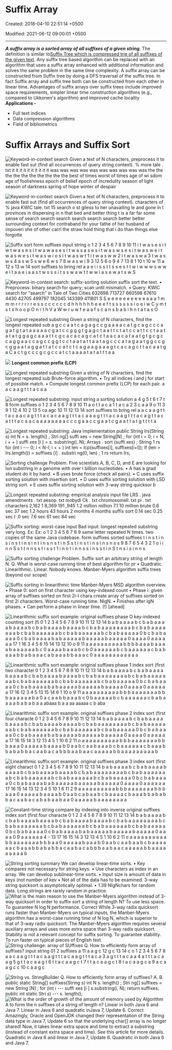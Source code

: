 # Suffix Array

Created: 2018-04-10 22:51:14 +0500

Modified: 2021-06-12 09:00:01 +0500

---

***A suffix array is a sorted array of all suffixes of a given string***. The definition is similar to[Suffix Tree which is compressed trie of all suffixes of the given text](https://www.geeksforgeeks.org/pattern-searching-set-8-suffix-tree-introduction/). Any suffix tree based algorithm can be replaced with an algorithm that uses a suffix array enhanced with additional information and solves the same problem in the same time complexity.
A suffix array can be constructed from Suffix tree by doing a DFS traversal of the suffix tree. In fact Suffix array and suffix tree both can be constructed from each other in linear time.
Advantages of suffix arrays over suffix trees include improved space requirements, simpler linear time construction algorithms (e.g., compared to Ukkonen's algorithm) and improved cache locality
**Applications -**
-   Full text indices
-   Data compression algorithms
-   Field of bibliometrics
# Suffix Arrays and Suffix Sort

![Keyword-in-context search Given a text of N characters, preprocess it to enable fast sut (find all occurrences of query string context). % more tale . txt it it it it it it it it it it was was was was was was was was was was the the the the the the the the the the best of times worst of times age of wi sdom age of foolishness epoch of belief epoch of incredulity season of light season of darkness spring of hope winter of despair ](media/Suffix-Array-image1.png)

![Keyword-in-context search Given a text of N characters, preprocess it to enable fast sut (find all occurrences of query string context). characters of % java KWIC tale. txt 15 search o st giless to her unavailing le and gone in t provinces in dispersing in n that bed and better thing t is a far far some sense of search search search search search search better better surrounding context for contraband for your fathe of her husband of impoveri she of other carri the straw hold thing that i do than things else forgotte ](media/Suffix-Array-image2.png)

![Suffix sort form suffixes input string o 1 2 3 4 5 6 7 8 9 10 11 i t w a s e s i t w t w a s e s i t w a w a s e s i t w a s a s e s i t w a s w s e s i t w a s w e i t w a s w e s i t w a s w i o s i t w a s w t 1 i t w a s w w 2 i t w a s w a 3 t w a s w s 4 a s w 5 s w e 6 w s 7 8 w a s w i 9 3 12 5 6 o 9 4 7 13 8 1 10 t 10 w 11 a 12 s 13 w 14 sort suffixes to bring rel a a e i i s s t t s s e s t t w i w w w s w w e i t a a e i a a s t w s s s i t s s w a w t t w w i a s e w a t s w S ](media/Suffix-Array-image3.png)

![Keyword-in-context search: suffix-sorting solution suffix sort the text. • Preprocess: binary search for query; scan until mismatch. • Query: KWIC search for "search" in Tale of Two Cities 632698 713727 660598 67610 4430 42705 499797 182045 143399 411801 S S e e e e e e e e e e a a a 1 m m m r r r r r r e s s c c c c c c d h h h h h h e e e f t s s s s s s i o e i w C y m t s t s h o o p O n r t h V a W w r u w f e a a f s c a n s b a b i h n t a t a s O ](media/Suffix-Array-image4.png)

![Longest repeated substring Given a string of N characters, find the longest repeated sub a g c c a a t c a g a g c c g a a a a c a t g c a g c c c a g a t g t a t a a a a a c g a t c c g g g t g a g c t a a t t c t a t c c a t t c c t a a t a t a t g g a g c a a a t t c g c a c a c a g c a t c t a a c a c a t a a t g t g c g c c a g g a a c c a g c c g g t c c t a a t a t t a a t a g c c c a t a g a a t g g c c g c g g a a t a g g a t t a t c c a t c t c a g a a g a a a g t c a c a g c t t a c a a t g a C a c t g c c c g c g c c a t c t a a a a t a t a t t t a a ](media/Suffix-Array-image5.png)

![](media/Suffix-Array-image6.png)
**Longest common prefix (LCP)**

![Longest repeated substring Given a string of N characters, find the longest repeated sub Brute-force algorithm. • Try all indices i and j for start of possible match. • Compute longest common prefix (LCP) for each pair. a a c a a g t t t a c a a ](media/Suffix-Array-image7.png)

![Longest repeated substring: input string a sorting solution a 4 g 5 t 6 t 7 t 8 form suffixes o 1 2 3 4 5 6 7 8 9 10 11 a o t t a c a 1 t a c a 2 3 c a a 9 o 11 3 9 1 12 4 10 2 13 5 ca agc 10 11 12 13 14 sort suffixes to bring rel a a c a a g t t t a c a a c a g t t t a c a c a a g t t t a c a a a g t t t a c a a g t t t a c a g t t a c a t t t a c a a c a a a a a a a a c c c g a a c c g a a t c g a a t t a t g t t t t a ](media/Suffix-Array-image8.png)

![Longest repeated substring: Java implementation public String Irs(String s) int N = s. length() ; Stri ng[] suffi xes = new String[N] ; for (int i = 0; i < N; i + + ) suffi xes [i ] = s. substring(i, N); Arrays . sort (suffi xes) ; String 1 rs for (int i --- 0; i < N-l; i + + ) int len = lcp(suffixes[i], suffixes[i+l]); if (len > Irs.length()) = suffixes [i] . substri ng(0, len) ; 1 rs return Irs; ](media/Suffix-Array-image9.png)

![Sorting challenge Problem. Five scientists A, B, C, D, and E are looking for Ion substring in a genome with over I billion nucleotides. • A has a grad student do it by hand. • B uses brute force (check all pairs). • C uses suffix sorting solution with insertion sort. • D uses suffix sorting solution with LSD string sort. • E uses suffix sorting solution with 3-way string quicksor b ](media/Suffix-Array-image10.png)

![Longest repeated substring: empirical analysis input file LRS . java amendments . txt aesop. txt mobydi Ck . txt chromosomell. txt pi . txt characters 2,162 1 8,369 191 ,945 1.2 million million 7.1 10 million brute 0.6 sec 37 sec 1.2 hours 43 hours 2 months 4 months suffix sort 0.14 sec 0.25 sec I .0 sec 7.6 sec 61 sec 84 sec ](media/Suffix-Array-image11.png)

![Suffix sorting: worst-case input Bad input: longest repeated substring very long. Ex: Ex: o 1 2 3 4 5 6 7 8 9 same letter repeated N times. two copies of the same Java codebase. form suffixes sorted suffixes t i n s t i n s i n s t i n s i n t i n s n s t i n S s t i n s t i n s i n s n s s 9 8 7 6 5 4 3 2 1 o i i n n S s t t n n s s t i s s t 1 i n n t i n n s s i n s s t i n S t n s i s i n n s ](media/Suffix-Array-image12.png)

![Suffix sorting challenge Problem. Suffix sort an arbitrary string of length N. Q. What is worst-case running time of best algorithm for pr • Quadratic. Linearithmic. Linear. Nobody knows. Manber-Myers algorithm suffix trees (beyond our scope) ](media/Suffix-Array-image13.png)

![Suffix sorting in linearithmic time Manber-Myers MSD algorithm overview. • Phase 0: sort on first character using key-indexed count • Phase i: given array of suffixes sorted on first 2i-l chara create array of suffixes sorted on first 2i characters. Worst-case running time. NIgN. • Finishes after lgN phases. • Can perform a phase in linear time. (!) [ahead] ](media/Suffix-Array-image14.png)

![Linearithmic suffix sort example: original suffixes phase O key-indexed counting sort (fi 0 1 2 3 4 5 6 7 8 9 10 11 12 13 14 b a b a a a a b c b a b a a a a b a a a a b c b a b a a a a b a a a a b c b a b a a a a a a a a b c b a b a a a a a a a b c b a b a a a a a a b c b a b a a a a a a b c b a b a a a a a 0 b c b a b a a a a 0 c b a b a a a a b a b a a a a a b a a a a a b a a a a a 0 a a a a 0 a a a a a a 17 1 16 3 4 5 6 15 14 13 12 10 o 9 11 a a a a a a a a a a b b b b a a a b a a a a b a a a a a a b c 0 a a a a b a a a b c b 0 a a a a a a b c b a a a a a a c b a b a a a b b a b a a a c a b a a a b b a a a c 0 a a a a a a a a a a a a ](media/Suffix-Array-image15.png)

![Linearithmic suffix sort example: original suffixes phase 1 index sort (first two charactel 0 1 2 3 4 5 6 7 8 9 10 11 12 13 14 b a b a a a a b c b a b a a a a b a a a a b c b a b a a a a b a a a a b c b a b a a a a a a a a b c b a b a a a a a a a b c b a b a a a a a a b c b a b a a a a a a b c b a b a a a a a 0 b c b a b a a a a 0 c b a b a a a a b a b a a a a a b a a a a a b a a a a a 0 a a a a 0 a a a a a a 17 16 12 3 4 5 13 15 14 6 1 10 o 9 11 a a a a a a a a a a b b b a a a a a a a b b b a a a a a a b a 0 a c a a b b a a a b c 0 b a a a a a b c b a a a a a a c b a b a a a a b a b a b a a abaaa b a a aa aaaaa c b aba ](media/Suffix-Array-image16.png)

![Linearithmic suffix sort example: original suffixes phase 2 index sort (first four characte 0 1 2 3 4 5 6 7 8 9 10 11 12 13 14 b a b a a a a b c b a b a a a a b a a a a b c b a b a a a a b a a a a b c b a b a a a a a a a a b c b a b a a a a a a a b c b a b a a a a a a b c b a b a a a a a a b c b a b a a a a a 0 b c b a b a a a a 0 c b a b a a a a b a b a a a a a b a a a a a b a a a a a 0 a a a a 0 a a a a a a 17 16 15 14 3 12 13 4 5 1 10 6 2 11 o a a a a a a a a a a b b b a a a a a a a b b b a a a 0 a a a a a b a a a a b 0 a a b c a a b a a a b c b a a a a a a c b a a a b b a b a b b a c a a b a c a b b b a a b a a c a a a a a b b a a a a a a a a a b ](media/Suffix-Array-image17.png)

![Linearithmic suffix sort example: original suffixes phase 3 index sort (first eight charact 0 1 2 3 4 5 6 7 8 9 10 11 12 13 14 b a b a a a a b c b a b a a a a b a a a a b c b a b a a a a b a a a a b c b a b a a a a a a a a b c b a b a a a a a a a b c b a b a a a a a a b c b a b a a a a a a b c b a b a a a a a 0 b c b a b a a a a 0 c b a b a a a a b a b a a a a a b a a a a a b a a a a a 0 a a a a 0 a a a a a a 17 16 15 14 13 12 3 4 5 10 1 6 11 2 9 a a a a a a a a a a b b b a a a a a a a b b b a a a 0 a a a a a b a a a a b 0 a a b c a b a a b c b a a a a c b a a a b b a b a b b a c a a b a c a b a b a a b a a 0 a a a a a b a a a a a a a a ](media/Suffix-Array-image18.png)

![Constant-time string compare by indexing into inverse original suffixes index sort (first four characte 0 1 2 3 4 5 6 7 8 9 10 11 12 13 14 b a b a a a a b c b a b a a a a b a a a a b c b a b a a a a b a a a a b c b a b a a a a a a a a b c b a b a a a a a a a b c b a b a a a a a a b c b a b a a a a a a b c b a b a a a a a 0 b c b a b a a a a 0 c b a b a a a a b a b a a a a a b a a a a a b a a a a a 0 a a a a 0 9 a a a a a a 4 - 13 17 16 15 14 3 12 13 4 5 1 10 6 2 11 o a a a a a a a a a a b b a a a a a a a b b b a a 0 a a a a a b a a a b 0 a a b c a a b a a b c b a a a a a a c b a a a b b a b a b b a c a a b a c a b b b a a b a a c a a a a a b b a a a a a a a a a b ](media/Suffix-Array-image19.png)

![String sorting summary We can develop linear-time sorts. • Key compares not necessary for string keys. • Use characters as index in an array. We can develop sublinear-time sorts. • Input size is amount of data in keys (not number of kev • Not all of the data has to be examined. 3-way string quicksort is asymptotically optimal. • 1.39 NIgNchars for random data. Long strings are rarely random in practice. ](media/Suffix-Array-image20.png)
![What is the main reason to use the Manber-Myers algorithm instead of 3-way quicksort in order to suffix sort a string of length N? To use less space. To guarantee N log N performance. Correct While 3-way radix quicksort runs faster than Manber-Myers on typical inputs, the Manber-Myers algorithm has a worst-case running time of N log N, which is superior to that of 3-way radix quicksort. The Manber-Myers algorithm requires several auxiliary arrays and uses more extra space than 3-way radix quicksort. Stability is not a relevant concept for suffix sorting. To guarantee stability. To run faster on typical pieces of English text. ](media/Suffix-Array-image21.png)
![String challenge: array of SUffixes Q. How to efficiently form array of suffixes? input string 01 2 suffixes a 11 a a g c 12 g c 13 14 c o 1 2 3 4 5 6 7 8 a a c a a g t t t a c a a g t t t a c a a g t t t a c a 3 a g t t t a c a a 4 a t t t a c a a g 5 g t t a c a a g t 6 t t a c a a g c t 7 t t a c a a g c t 8 t a c a a g c a 9 a c a a g c c 10 c a a g c ](media/Suffix-Array-image22.png)

![String vs. StringBuiIder Q. How to efficiently form array of suffixes? A. B. public static String[] suffixes(String s) int N s. length() ; Stri ng[] suffixes = new String [N] ; for (int i --- suffi xes [i ] s.substring(i, N); return suffixes; public int static Stri s) --- s. length(); ](media/Suffix-Array-image23.png)
![What is the order of growth of the amount of memory used by Algorithm A to form the n suffixes of a string of length n? Linear in both Java 6 and Java 7. Linear in Java 6 and quadratic inJava 7, Update 6. Correct Amazingly, Oracle and OpenJDK changed their representation of the String data type in Java 7, Update 6 so that the underlying char[] array is no longer shared! Now, it takes linear extra space and time to extract a substring (instead of constant extra space and time). See this article for more details. Quadratic in Java 6 and linear in Java 7, Update 6. Quadratic in both Java 6 and Java 7. ](media/Suffix-Array-image24.png)